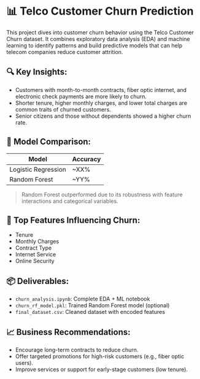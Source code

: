 # 📊 Telco Customer Churn Prediction

This project dives into customer churn behavior using the Telco Customer Churn dataset. It combines exploratory data analysis (EDA) and machine learning to identify patterns and build predictive models that can help telecom companies reduce customer attrition.

## 🔍 Key Insights:
- Customers with month-to-month contracts, fiber optic internet, and electronic check payments are more likely to churn.
- Shorter tenure, higher monthly charges, and lower total charges are common traits of churned customers.
- Senior citizens and those without dependents showed a higher churn rate.

## 🧠 Model Comparison:
| Model                | Accuracy |
|---------------------|----------|
| Logistic Regression | ~XX%     |
| Random Forest       | ~YY%     |

> Random Forest outperformed due to its robustness with feature interactions and categorical variables.

## 🔧 Top Features Influencing Churn:
- Tenure
- Monthly Charges
- Contract Type
- Internet Service
- Online Security

## 📦 Deliverables:
- `churn_analysis.ipynb`: Complete EDA + ML notebook
- `churn_rf_model.pkl`: Trained Random Forest model (optional)
- `final_dataset.csv`: Cleaned dataset with encoded features

## 📈 Business Recommendations:
- Encourage long-term contracts to reduce churn.
- Offer targeted promotions for high-risk customers (e.g., fiber optic users).
- Improve services or support for early-stage customers (low tenure).
